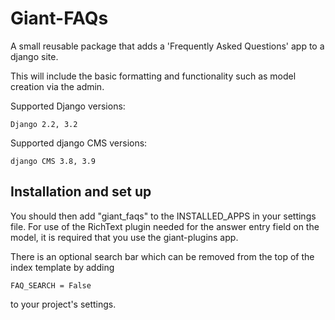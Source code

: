 # Giant-FAQs

A small reusable package that adds a 'Frequently Asked Questions' app to a django site.

This will include the basic formatting and functionality such as model creation via the admin.

Supported Django versions:

    Django 2.2, 3.2

Supported django CMS versions:

    django CMS 3.8, 3.9

## Installation and set up

You should then add "giant_faqs" to the INSTALLED_APPS in your settings file. For use of the RichText plugin needed for the answer entry field on the model, it is required that you use the giant-plugins app.

There is an optional search bar which can be removed from the top of the index template by adding 
    
    FAQ_SEARCH = False

to your project's settings.

